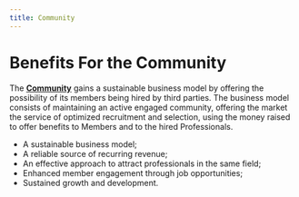 ```yaml
---
title: Community
---
```


# Benefits For the Community

The [**Community**](/the-protocol/roles/#community) gains a sustainable business model by offering the possibility of its members being hired by third parties. The business model consists of maintaining an active engaged community, offering the market the service of optimized recruitment and selection, using the money raised to offer benefits to Members and to the hired Professionals.

- A sustainable business model;
- A reliable source of recurring revenue;
- An effective approach to attract professionals in the same field;
- Enhanced member engagement through job opportunities;
- Sustained growth and development.

